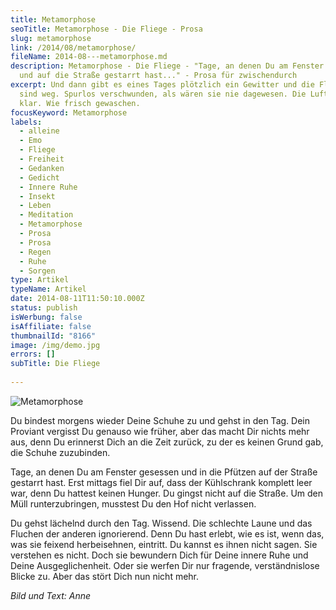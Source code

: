 ```yaml
---
title: Metamorphose
seoTitle: Metamorphose - Die Fliege - Prosa
slug: metamorphose
link: /2014/08/metamorphose/
fileName: 2014-08---metamorphose.md
description: Metamorphose - Die Fliege - "Tage, an denen Du am Fenster gesessen
  und auf die Straße gestarrt hast..." - Prosa für zwischendurch
excerpt: Und dann gibt es eines Tages plötzlich ein Gewitter und die Fliegen
  sind weg. Spurlos verschwunden, als wären sie nie dagewesen. Die Luft ist
  klar. Wie frisch gewaschen.
focusKeyword: Metamorphose
labels:
  - alleine
  - Emo
  - Fliege
  - Freiheit
  - Gedanken
  - Gedicht
  - Innere Ruhe
  - Insekt
  - Leben
  - Meditation
  - Metamorphose
  - Prosa
  - Prosa
  - Regen
  - Ruhe
  - Sorgen
type: Artikel
typeName: Artikel
date: 2014-08-11T11:50:10.000Z
status: publish
isWerbung: false
isAffiliate: false
thumbnailId: "8166"
image: /img/demo.jpg
errors: []
subTitle: Die Fliege
  
---
```


![Metamorphose](http://cardamonchai.com/wp-content/uploads/2014/08/14895594333_2900fb7150_z-640x480.jpg)

Du bindest morgens wieder Deine Schuhe zu und gehst in den Tag. Dein Proviant
vergisst Du genauso wie früher, aber das macht Dir nichts mehr aus, denn Du
erinnerst Dich an die Zeit zurück, zu der es keinen Grund gab, die Schuhe
zuzubinden.

Tage, an denen Du am Fenster gesessen und in die Pfützen auf der Straße gestarrt
hast. Erst mittags fiel Dir auf, dass der Kühlschrank komplett leer war, denn Du
hattest keinen Hunger. Du gingst nicht auf die Straße. Um den Müll
runterzubringen, musstest Du den Hof nicht verlassen.

Du gehst lächelnd durch den Tag. Wissend. Die schlechte Laune und das Fluchen
der anderen ignorierend. Denn Du hast erlebt, wie es ist, wenn das, was sie
feixend herbeisehnen, eintritt. Du kannst es ihnen nicht sagen. Sie verstehen es
nicht. Doch sie bewundern Dich für Deine innere Ruhe und Deine Ausgeglichenheit.
Oder sie werfen Dir nur fragende, verständnislose Blicke zu. Aber das stört Dich
nun nicht mehr.

_Bild und Text: Anne_

  